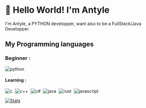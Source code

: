 # 👋 Hello World! I'm Antyle

I'm Antyle, a PYTHON developper, want also to be a FullStack/Java Developper.
  
<h2>My Programming languages</h1>
<h3>Beginner :</h3>
<div style="display: flex; flex-wrap: wrap; gap: 8px;">
  <img src="https://img.shields.io/badge/Python-14354C?style=for-the-badge&logo=python&logoColor=white" alt="python" />
</div>
<h4>Learning :</h4>
<div style="display: flex; flex-wrap: wrap; gap: 8px;">
  <img src="https://img.shields.io/badge/C-00599C?style=for-the-badge&logo=c&logoColor=white" alt="c" />
  <img src="https://img.shields.io/badge/C%2B%2B-00599C?style=for-the-badge&logo=c%2B%2B&logoColor=white" alt="c++" />
  <img src="https://img.shields.io/badge/C%23-239120?style=for-the-badge&logo=c-sharp&logoColor=white" alt="c#" />
  <img src="https://img.shields.io/badge/Java-ED8B00?style=for-the-badge&logo=openjdk&logoColor=white" alt="java" />
  <img src="https://img.shields.io/badge/Rust-000000?style=for-the-badge&logo=rust&logoColor=white" alt="rust" />
    <img src="https://img.shields.io/badge/FullStack-F7DF1E?style=for-the-badge&logo=javascript&logoColor=black" alt="javascript" />
</div>

 [![Stats](https://github-readme-stats.vercel.app/api?username=AntyleYT&theme=algolia&show_icons=true)](https://github.com/anuraghazra/github-readme-stats)

